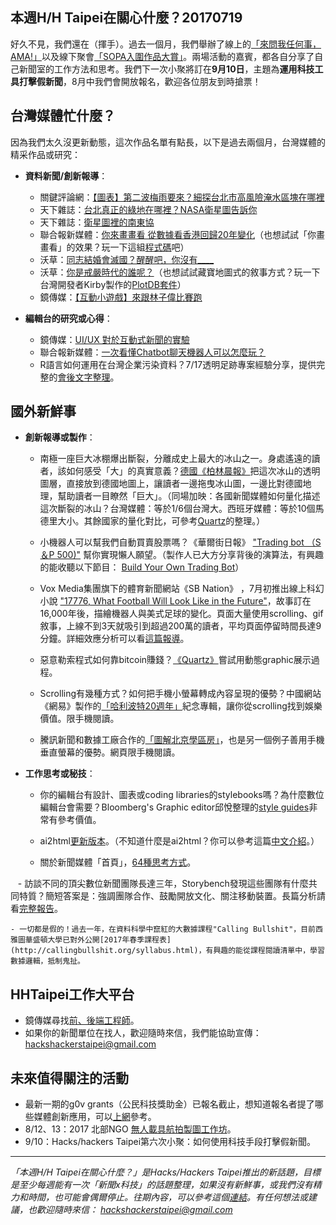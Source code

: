 ## 本週H/H Taipei在關心什麼？20170719

好久不見，我們還在（揮手）。過去一個月，我們舉辦了線上的[「來問我任何事，AMA!」](https://www.facebook.com/groups/hackshackerstaipei/permalink/1047639475371967/)以及線下聚會[「SOPA入圍作品大賞」](https://docs.google.com/document/d/1mbGRIjp5gAnAaQNElJiSG0FOxZ5iZqD3AqQJqnZfZA0/edit?usp=sharing)。兩場活動的嘉賓，都各自分享了自己新聞室的工作方法和思考。我們下一次小聚將訂在**9月10日**，主題為**運用科技工具打擊假新聞**，8月中我們會開放報名，歡迎各位朋友到時搶票！

## 台灣媒體忙什麼？
因為我們太久沒更新動態，這次作品名單有點長，以下是過去兩個月，台灣媒體的精采作品或研究：
- **資料新聞/創新報導**：
    - 關鍵評論網：[【圖表】第二波梅雨要來？細探台北市高風險淹水區塊在哪裡](https://www.thenewslens.com/article/70207)
    - 天下雜誌：[台北真正的綠地在哪裡？NASA衛星圖告訴你](http://www.cw.com.tw/article/articleLogin.action?id=5083198)
    - 天下雜誌：[衛星圖裡的南東協](http://www.cw.com.tw/article/articleLogin.action?id=5083923) 
    - 聯合報新媒體：[你來畫畫看 從數據看香港回歸20年變化](https://udn.com/upf/newmedia/2017_data/hk_handover_20/draw.html)（也想試試「你畫畫看」的效果？玩一下這組[程式碼](https://bl.ocks.org/1wheel/07d9040c3422dac16bd5be741433ff1e)吧）
    - 沃草：[同志結婚會滅國？醒醒吧，你沒有____](https://musou.watchout.tw/map/748/) 
    - 沃草：[你是戒嚴時代的誰呢？](https://musou.watchout.tw/role-play/terror-30/)（也想試試藏寶地圖式的敘事方式？玩一下台灣開發者Kirby製作的[PlotDB套件](https://plotdb.com/)）
    - 鏡傳媒：[【互動小遊戲】來跟林子偉比賽跑](https://www.mirrormedia.mg/story/20170713md001/)

- **編輯台的研究或心得**：
    - 鏡傳媒：[UI/UX 對於互動式新聞的實驗](https://medium.com/mirrormedia/ui-ux-%E5%B0%8D%E6%96%BC%E4%BA%92%E5%8B%95%E5%BC%8F%E6%96%B0%E8%81%9E%E7%9A%84%E5%AF%A6%E9%A9%97-94cb3a36e0f4)
    - 聯合報新媒體：[一次看懂Chatbot聊天機器人可以怎麼玩？](http://p.udn.com.tw/upf/newmedia/2017_data/20170531_chatbot/index.html)
    - R語言如何運用在台灣企業污染資料？7/17透明足跡專案經驗分享，提供完整的[會後文字整理](https://paper.dropbox.com/doc/48eVNVwUWCiapYuR2NJaf)。


## 國外新鮮事

- **創新報導或製作**：
    - 南極一座巨大冰棚爆出斷裂，分離成史上最大的冰山之一。身處遙遠的讀者，該如何感受「大」的真實意義？[德國《柏林晨報》](https://interaktiv.morgenpost.de/eisberg-groessenvergleich/)把這次冰山的透明圖層，直接放到德國地圖上，讓讀者一邊拖曳冰山圖，一邊比對德國地理，幫助讀者一目瞭然「巨大」。（同場加映：各國新聞媒體如何量化描述這次斷裂的冰山？台灣媒體：等於1/6個台灣大。西班牙媒體：等於10個馬德里大小。其餘國家的量化對比，可參考[Quartz](https://qz.com/1027701/two-luxembourgs-10-madrids-one-delaware-how-a-giant-iceberg-in-antarctica-is-described-around-the-world/)的整理。）
    
    - 小機器人可以幫我們自動買賣股票嗎？《華爾街日報》 ["Trading bot （S＆P 500)"](http://www.wsj.com/graphics/build-your-own-trading-bot/?mod=e2fb) 幫你實現懶人願望。（製作人已大方分享背後的演算法，有興趣的能收聽以下節目： [Build Your Own Trading Bot](http://www.wsj.com/podcasts/build-your-own-trading-bot/45FD7270-0712-44F2-B608-B377132B6FA3.html)）
    
    - Vox Media集團旗下的體育新聞網站《SB Nation》 ，7月初推出線上科幻小說 ["17776, What Football Will Look Like in the Future"](https://www.sbnation.com/a/17776-football/)，故事訂在16,000年後，描繪機器人與美式足球的變化。頁面大量使用scrolling、gif敘事，上線不到3天就吸引到超過200萬的讀者，平均頁面停留時間長達9分鐘。詳細效應分析可以看[這篇報導](https://www.poynter.org/2017/this-sb-nation-story-has-everything-robots-football-and-2-3-million-pageviews/466041/)。
    
    - 惡意勒索程式如何靠bitcoin賺錢？[《Quartz》](https://qz.com/1028936/watch-these-bitcoin-ransom-payments-get-lost-in-the-expanse-of-the-blockchain/)嘗試用動態graphic展示過程。
    
    - Scrolling有幾種方式？如何把手機小螢幕轉成內容呈現的優勢？中國網站《網易》製作的[「哈利波特20週年」](http://news.163.com/special/fdh5_harrypotter20_6/?587439=&spsw=13&spssid=7ff736a3a7a551ffb70d2420d5e9c133&from=singlemessage&isappinstalled=0)紀念專輯，讓你從scrolling找到娛樂價值。限手機閱讀。
    
    - 騰訊新聞和數據工廠合作的[「圖解北京學區房」](http://news.qq.com/zt2017/xqfstory/data.htm)，也是另一個例子善用手機垂直螢幕的優勢。網頁限手機閱讀。
    

- **工作思考或秘技**：
    - 你的編輯台有設計、圖表或coding libraries的stylebooks嗎？為什麼數位編輯台會需要？Bloomberg's Graphic editor邱悅整理的[style guides](https://github.com/YueQiu/style-guides)非常有參考價值。
    
    - ai2html[更新版本](https://twitter.com/archietse/status/880092345747820545)。（不知道什麼是ai2html？你可以參考這篇[中文介紹](http://blog.infographics.tw/2015/06/introduction-to-ai2html/)。）
    
    - 關於新聞媒體「首頁」，[64種思考方式](https://medium.com/thelist/64-ways-to-think-about-a-news-homepage-223c01952d26)。
    
    - 訪談不同的頂尖數位新聞團隊長達三年，Storybench發現這些團隊有什麼共同特質？簡短答案是：強調團隊合作、鼓勵開放文化、關注移動裝置。長篇分析請看[完整報告](http://www.storybench.org/learned-three-years-interviews-data-journalists-web-developers-interactive-editors-leading-digital-newsrooms/?utm_content=bufferd191b&utm_medium=social&utm_source=twitter.com&utm_campaign=buffer)。
    
    - 一切都是假的！過去一年，在資料科學中竄紅的大數據課程"Calling Bullshit"，目前西雅圖華盛頓大學已對外公開[2017年春季課程表](http://callingbullshit.org/syllabus.html)，有興趣的能從課程閱讀清單中，學習數據邏輯，抵制鬼扯。


## HHTaipei工作大平台 
- 鏡傳媒尋找[前、後端工程師](https://www.facebook.com/hsinchan.chien/posts/10212914408510347?pnref=story)。
- 如果你的新聞單位在找人，歡迎隨時來信，我們能協助宣傳：<hackshackerstaipei@gmail.com>

## 未來值得關注的活動
- 最新一期的g0v grants（公民科技獎助金）已報名截止，想知道報名者提了哪些媒體創新應用，可以[上網](https://grants.g0v.tw/)參考。
- 8/12、13：2017 北部NGO [無人載具航拍製圖工作坊](https://www.facebook.com/photo.php?fbid=1763118113701817&set=a.257010917645885.81805.100000109372766&type=3)。
- 9/10：Hacks/hackers Taipei第六次小聚：如何使用科技手段打擊假新聞。

---
*「本週H/H Taipei在關心什麼？」是Hacks/Hackers Taipei推出的新話題，目標是至少每週能有一次「新聞x科技」的話題整理，如果沒有新鮮事，或我們沒有精力和時間，也可能會偶爾停止。往期內容，可以參考這個[連結](https://github.com/hackshackerstaipei/newsletter)。有任何想法或建議，也歡迎隨時來信： <hackshackerstaipei@gmail.com>*
